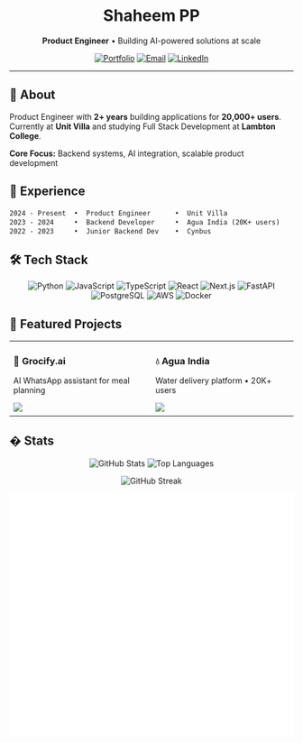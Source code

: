 
<div align="center">

# Shaheem PP
**Product Engineer** • Building AI-powered solutions at scale

[![Portfolio](https://img.shields.io/badge/Portfolio-shaheem.dev-4285F4?style=flat-square&logo=google-chrome&logoColor=white)](https://shaheem.dev)
[![Email](https://img.shields.io/badge/Email-mail@shaheem.dev-EA4335?style=flat-square&logo=gmail&logoColor=white)](mailto:mail@shaheem.dev)
[![LinkedIn](https://img.shields.io/badge/LinkedIn-shaheem--pp-0A66C2?style=flat-square&logo=linkedin&logoColor=white)](https://www.linkedin.com/in/shaheem-pp/)

</div>

---

## 🚀 About

Product Engineer with **2+ years** building applications for **20,000+ users**. Currently at **Unit Villa** and studying Full Stack Development at **Lambton College**.

**Core Focus:** Backend systems, AI integration, scalable product development

## 💼 Experience

```
2024 - Present  •  Product Engineer      •  Unit Villa
2023 - 2024     •  Backend Developer     •  Agua India (20K+ users)
2022 - 2023     •  Junior Backend Dev    •  Cynbus
```

## 🛠️ Tech Stack

<div align="center">

![Python](https://img.shields.io/badge/Python-3776AB?style=for-the-badge&logo=python&logoColor=white)
![JavaScript](https://img.shields.io/badge/JavaScript-F7DF1E?style=for-the-badge&logo=javascript&logoColor=black)
![TypeScript](https://img.shields.io/badge/TypeScript-007ACC?style=for-the-badge&logo=typescript&logoColor=white)
![React](https://img.shields.io/badge/React-20232A?style=for-the-badge&logo=react&logoColor=61DAFB)
![Next.js](https://img.shields.io/badge/Next.js-000000?style=for-the-badge&logo=next.js&logoColor=white)
![FastAPI](https://img.shields.io/badge/FastAPI-005571?style=for-the-badge&logo=fastapi&logoColor=white)
![PostgreSQL](https://img.shields.io/badge/PostgreSQL-316192?style=for-the-badge&logo=postgresql&logoColor=white)
![AWS](https://img.shields.io/badge/AWS-232F3E?style=for-the-badge&logo=amazon-aws&logoColor=white)
![Docker](https://img.shields.io/badge/Docker-2496ED?style=for-the-badge&logo=docker&logoColor=white)

</div>

## 🎯 Featured Projects

<table>
<tr>
<td width="50%">
<h3>🤖 Grocify.ai</h3>
<p>AI WhatsApp assistant for meal planning</p>
<a href="https://github.com/shaheem-pp/grocify-ai">
<img src="https://img.shields.io/badge/View%20Project-4285F4?style=flat-square&logo=github&logoColor=white"/>
</a>
</td>
<td width="50%">
<h3>💧 Agua India</h3>
<p>Water delivery platform • 20K+ users</p>
<a href="https://apps.apple.com/in/app/agua-india/id1503679371">
<img src="https://img.shields.io/badge/App%20Store-000000?style=flat-square&logo=apple&logoColor=white"/>
</a>
</td>
</tr>
</table>

## � Stats

<div align="center">

![GitHub Stats](https://github-readme-stats.vercel.app/api?username=shaheem-pp&show_icons=true&theme=tokyonight&hide_border=true&include_all_commits=true&count_private=true&line_height=21)
![Top Languages](https://github-readme-stats.vercel.app/api/top-langs/?username=shaheem-pp&theme=tokyonight&hide_border=true&layout=compact&langs_count=6)

![GitHub Streak](https://github-readme-streak-stats-eight.vercel.app/?user=shaheem-pp&theme=tokyonight&hide_border=true)

![Metrics](https://github.com/shaheem-pp/shaheem-pp/blob/main/github-metrics.svg)

</div>